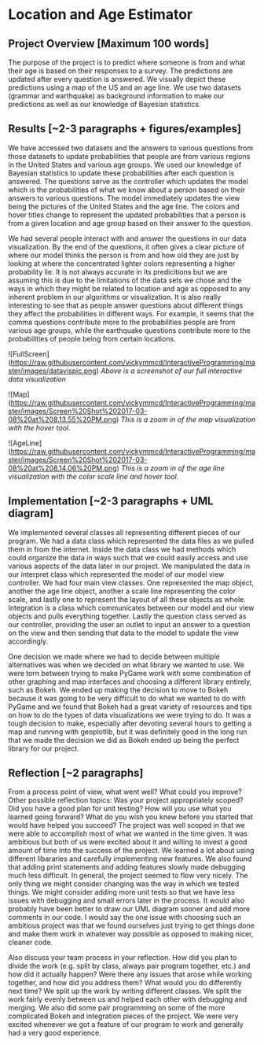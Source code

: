 # Location and Age Estimator

## Project Overview [Maximum 100 words]
The purpose of the project is to predict where someone is from and what their age is based on their responses to a survey. The predictions are updated after every question is answered. We visually depict these predictions using a map of the US and an age line. We use two datasets (grammar and earthquake) as background information to make our predictions as well as our knowledge of Bayesian statistics.


## Results [~2-3 paragraphs + figures/examples]
We have accessed two datasets and the answers to various questions from those datasets to update probabilities that people are from various regions in the United States and various age groups. We used our knowledge of Bayesian statistics to update these probabilities after each question is answered. The questions serve as the controller which updates the model which is the probabilities of what we know about a person based on their answers to various questions. The model immediately updates the view being the pictures of the United States and the age line. The colors and hover titles change to represent the updated probabilities that a person is from a given location and age group based on their answer to the question.

We had several people interact with and answer the questions in our data visualization. By the end of the questions, it often gives a clear picture of where our model thinks the person is from and how old they are just by looking at where the concentrated lighter colors representing a higher probability lie. It is not always accurate in its predicitions but we are assuming this is due to the limitations of the data sets we chose and the ways in which they might be related to location and age as opposed to any inherent problem in our algorithms or visualization. It is also really interesting to see that as people answer questions about different things they affect the probabilities in different ways. For example, it seems that the comma questions contribute more to the probabilities people are from various age groups, while the earthquake questions contribute more to the probabilities of people being from certain locations.

![FullScreen] (https://raw.githubusercontent.com/vickymmcd/InteractiveProgramming/master/images/datavispic.png)
*Above is a screenshot of our full interactive data visualization*

![Map] (https://raw.githubusercontent.com/vickymmcd/InteractiveProgramming/master/images/Screen%20Shot%202017-03-08%20at%208.13.55%20PM.png)
*This is a zoom in of the map visualization with the hover tool.*

![AgeLine] (https://raw.githubusercontent.com/vickymmcd/InteractiveProgramming/master/images/Screen%20Shot%202017-03-08%20at%208.14.06%20PM.png)
*This is a zoom in of the age line visualization with the color scale line and hover tool.*


## Implementation [~2-3 paragraphs + UML diagram]
We implemented several classes all representing different pieces of our program. We had a data class which represented the data files as we pulled them in from the internet. Inside the data class we had methods which could organize the data in ways such that we could easily access and use various aspects of the data later in our project. We manipulated the data in our interpret class which represented the model of our model view controller. We had four main view classes. One represented the map object, another the age line object, another a scale line representing the color scale, and lastly one to represent the layout of all these objects as whole. Integration is a class which communicates between our model and our view objects and pulls everything together. Lastly the question class served as our controller, providing the user an outlet to input an answer to a question on the view and then sending that data to the model to update the view accordingly.

One decision we made where we had to decide between multiple alternatives was when we decided on what library we wanted to use. We were torn between trying to make PyGame work with some combination of other graphing and map interfaces and choosing a different library entirely, such as Bokeh. We ended up making the decision to move to Bokeh because it was going to be very difficult to do what we wanted to do with PyGame and we found that Bokeh had a great variety of resources and tips on how to do the types of data visualizations we were trying to do. It was a tough decision to make, especially after devoting several hours to getting a map and running with geoplotlib, but it was definitely good in the long run that we made the decision we did as Bokeh ended up being the perfect library for our project. 


## Reflection [~2 paragraphs]
From a process point of view, what went well? What could you improve? Other possible reflection topics: Was your project appropriately scoped? Did you have a good plan for unit testing? How will you use what you learned going forward? What do you wish you knew before you started that would have helped you succeed?
The project was well scoped in that we were able to accomplish most of what we wanted in the time given. It was ambitious but both of us were excited about it and willing to invest a good amount of time into the success of the project. We learned a lot about using different libararies and carefully implementing new features. We also found that adding print statements and adding features slowly made debugging much less difficult. In general, the project seemed to flow very nicely. The only thing we might consider changing was the way in which we tested things. We might consider adding more unit tests so that we have less issues with debugging and small errors later in the process. It would also probably have been better to draw our UML diagram sooner and add more comments in our code. I would say the one issue with choosing such an ambitious project was that we found ourselves just trying to get things done and make them work in whatever way possible as opposed to making nicer, cleaner code.

Also discuss your team process in your reflection. How did you plan to divide the work (e.g. split by class, always pair program together, etc.) and how did it actually happen? Were there any issues that arose while working together, and how did you address them? What would you do differently next time?
We split up the work by writing different classes. We split the work fairly evenly between us and helped each other with debugging and merging. We also did some pair programming on some of the more complicated Bokeh and integration pieces of the project. We were very excited whenever we got a feature of our program to work and generally had a very good experience. 

